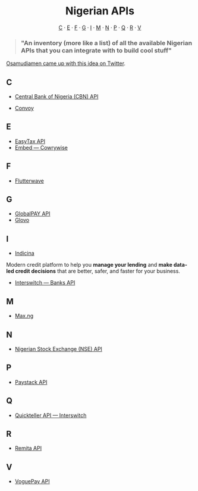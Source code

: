 <h1 align="center">Nigerian APIs</h1>

<p align="center">
   <a href="#c">C</a> &#183; <a href="#e">E</a> &#183; <a href="#f">F</a> &#183; <a href="#g">G</a> &#183; <a href="#i">I</a> &#183; <a href="#M">M</a> &#183; <a href="#n">N</a> &#183; <a href="#P">P</a> &#183; <a href="#q">Q</a> &#183; <a href="#r">R</a> &#183; <a href="#v">V</a>
</p>

> ### "An inventory (more like a list) of all the available Nigerian APIs that you can integrate with to build cool stuff"

[Osamudiamen came up with this idea on Twitter](https://twitter.com/imasuen_design/status/1621499181201489921).

## C

- [Central Bank of Nigeria (CBN) API](https://developer.cbn.gov.ng)

- [Convoy](https://getconvoy.io/docs/)

## E

- [EasyTax API](https://docs.easytax.ng)
- [Embed &mdash; Cowrywise](https://developers.cowrywise.com/)

## F

- [Flutterwave](https://developer.flutterwave.com/docs/getting-started)

## G

- [GlobalPAY API](https://docs.globalpay.com.ng/)
- [Glovo](https://apitracker.io/a/glovoapp)

## I

- [Indicina](https://developers.indicina.co/docs)

Modern credit platform to help you **manage your lending** and **make data-led credit decisions** that are better, safer, and faster for your business. 

- [Interswitch &mdash; Banks API](https://developer.interswitchgroup.com/docs/banks)

## M

- [Max.ng](https://maxv1.docs.apiary.io/#)

## N

- [Nigerian Stock Exchange (NSE) API](https://nse.com.ng/market-data/market-data-api)

## P

- [Paystack API](https://developers.paystack.com)

## Q

- [Quickteller API &mdash; Interswitch](https://developer.interswitchgroup.com/docs/quickteller)

## R

- [Remita API](https://www.remita.net/developers/)

## V

- [VoguePay API](https://voguepay.com/developers/apis)
